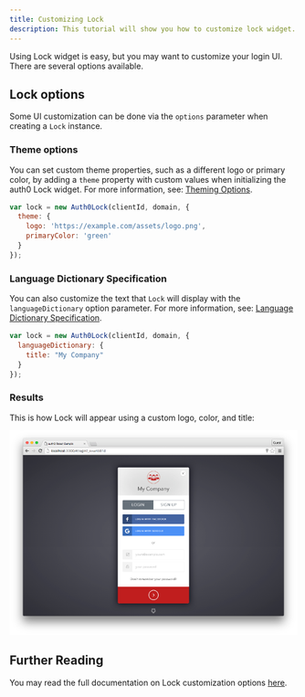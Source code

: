 ```yaml
---
title: Customizing Lock
description: This tutorial will show you how to customize lock widget.
---
```


Using Lock widget is easy, but you may want to customize your login UI. There are several options available.

## Lock options

Some UI customization can be done via the `options` parameter when creating a `Lock` instance.

### Theme options

You can set custom theme properties, such as a different logo or primary color, by adding a `theme` property with custom values when initializing the auth0 Lock widget. For more information, see: [Theming Options](/libraries/lock/v10/customization#theming-options).

```javascript
var lock = new Auth0Lock(clientId, domain, {
  theme: {
    logo: 'https://example.com/assets/logo.png',
    primaryColor: 'green'
  }
});
```

### Language Dictionary Specification

You can also customize the text that `Lock` will display with the `languageDictionary` option parameter.
 For more information, see: [Language Dictionary Specification](/libraries/lock/v10/customization#languagedictionary-object-).

```javascript
var lock = new Auth0Lock(clientId, domain, {
  languageDictionary: {
    title: "My Company"
  }
});
```

### Results

This is how Lock will appear using a custom logo, color, and title:

![Custom lock](/media/articles/reactjs/widget-custom-logo-color.png)

## Further Reading

You may read the full documentation on Lock customization options [here](https://auth0.com/docs/libraries/lock/v10/customization).
